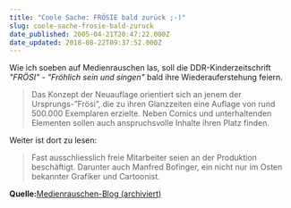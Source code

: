 ```yaml
---
title: "Coole Sache: FRÖSIE bald zurück ;-)"
slug: coole-sache-frosie-bald-zuruck
date_published: 2005-04-21T20:47:22.000Z
date_updated: 2018-08-22T09:37:52.000Z
---
```


Wie ich soeben auf Medienrauschen las, soll die DDR-Kinderzeitschrift *"FRÖSI" - "Fröhlich sein und singen"* bald ihre Wiederauferstehung feiern.

> Das Konzept der Neuauflage orientiert sich an jenem der Ursprungs-”Frösi”, die zu ihren Glanzzeiten eine Auflage von rund 500.000 Exemplaren erzielte. Neben Comics und unterhaltenden Elementen sollen auch anspruchsvolle Inhalte ihren Platz finden.

Weiter ist dort zu lesen:

>  Fast ausschliesslich freie Mitarbeiter seien an der Produktion beschäftigt. Darunter auch Manfred Bofinger, ein nicht nur im Osten bekannter Grafiker und Cartoonist.

**Quelle:**[Medienrauschen-Blog (archiviert)](http://web.archive.org/web/20050511225523/http://www.medienrauschen.de:80/archiv/2005/04/11/frosi-kommt-zuruck/)
